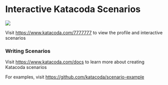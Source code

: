 # Interactive Katacoda Scenarios

[![](http://shields.katacoda.com/katacoda/7777777/count.svg)](https://www.katacoda.com/7777777 "Get your profile on Katacoda.com")

Visit https://www.katacoda.com/7777777 to view the profile and interactive scenarios

### Writing Scenarios
Visit https://www.katacoda.com/docs to learn more about creating Katacoda scenarios

For examples, visit https://github.com/katacoda/scenario-example
